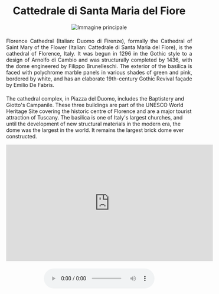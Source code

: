 <!-- Use the following commented lines to include monument coordinates and attributes (leave empty lines if the monument has no additional info)
43.7733076894411 11.25601920841498
Religious Monument, Church
accessible, guided tours, art, architecture
Brunelleschi's masterpiece
https://en.wikipedia.org/wiki/Florence_Cathedral
 -->

<h1 align="center">Cattedrale di Santa Maria del Fiore</h1>

<center>
  <img src="https://tourismmedia.italia.it/is/image/mitur/800X500_cupola_brunelleschi?wid=1240&hei=500&fit=constrain,1&fmt=webp" alt="Immagine principale">
</center>


<p align="justify" style="margin-top:20px;margin-bottom:20px;">
Florence Cathedral (Italian: Duomo di Firenze), formally the Cathedral of Saint Mary of the Flower (Italian: Cattedrale di Santa Maria del Fiore), is the cathedral of Florence, Italy. It was begun in 1296 in the Gothic style to a design of Arnolfo di Cambio and was structurally completed by 1436, with the dome engineered by Filippo Brunelleschi. The exterior of the basilica is faced with polychrome marble panels in various shades of green and pink, bordered by white, and has an elaborate 19th-century Gothic Revival façade by Emilio De Fabris.

The cathedral complex, in Piazza del Duomo, includes the Baptistery and Giotto's Campanile. These three buildings are part of the UNESCO World Heritage Site covering the historic centre of Florence and are a major tourist attraction of Tuscany. The basilica is one of Italy's largest churches, and until the development of new structural materials in the modern era, the dome was the largest in the world. It remains the largest brick dome ever constructed.
</p>

<center>

<iframe width="560" height="315" src="https://www.youtube.com/embed/QdbT0I4G6ds?si=hmOIb_E42YfLYnth" title="YouTube video player" frameborder="0" allow="accelerometer; autoplay; clipboard-write; encrypted-media; gyroscope; picture-in-picture; web-share" allowfullscreen></iframe></br>

<audio style="margin-top:20px;margin-bottom:20px;max-width:100%;" src="https://dl.dropboxusercontent.com/s/ujmvjjwy7s4iode/audio.mp3" controls>
Your browser does not support the audio tag.
</audio>

</center>

<img src="https://solaris.micc.unifi.it/pixel.png?3" height=1 width=1>
